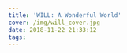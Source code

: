 ```yaml
---
title: 'WILL: A Wonderful World'
cover: /img/will_cover.jpg
date: 2018-11-22 21:33:12
tags:
---
```

